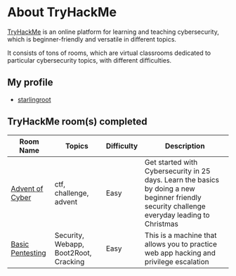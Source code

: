 # About TryHackMe

[TryHackMe](https://tryhackme.com/) is an online platform for learning and teaching cybersecurity, which is beginner-friendly and versatile in different topics.

It consists of tons of rooms, which are virtual classrooms dedicated to particular cybersecurity topics, with different difficulties.

## My profile

- [starlingroot](https://tryhackme.com/p/starlingroot)

## TryHackMe room(s) completed

| Room Name                                                                                       | Topics                                          | Difficulty   | Description                                                                                                         |
| ----------------------------------------------------------------------------------------------- | ----------------------------------------------- | ------------ | ------------------------------------------------------------------------------------------------------------------- |
| [Advent of Cyber](https://medium.com/@itasahobby/tryhackme-walkthrough-advent-of-cyber-e7cfe0453224)      | ctf, challenge, advent                | Easy         | Get started with Cybersecurity in 25 days. Learn the basics by doing a new beginner friendly security challenge everyday leading to Christmas                                                                                      |
| [Basic Pentesting](https://www.secjuice.com/write-up-02-tryhackme-basic-pentesting/)                      | Security, Webapp, Boot2Root, Cracking                          | Easy         | This is a machine that allows you to practice web app hacking and privilege escalation                                               |
